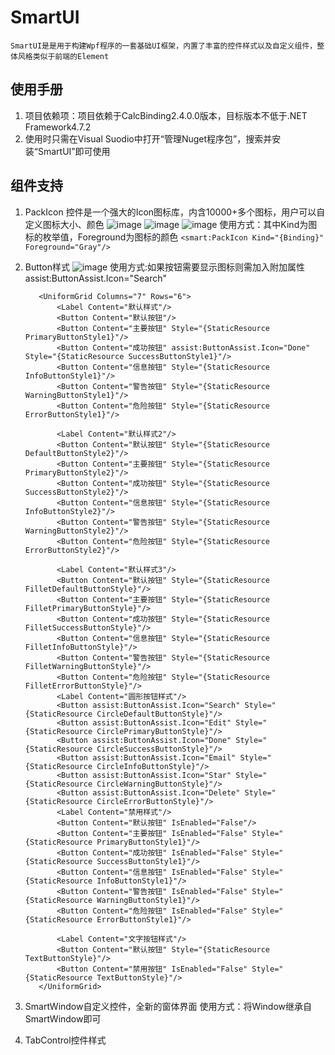 # SmartUI
    SmartUI是是用于构建Wpf程序的一套基础UI框架，内置了丰富的控件样式以及自定义组件，整体风格类似于前端的Element
## 使用手册
  1. 项目依赖项：项目依赖于CalcBinding2.4.0.0版本，目标版本不低于.NET Framework4.7.2
  2. 使用时只需在Visual Suodio中打开“管理Nuget程序包”，搜索并安装“SmartUI”即可使用
## 组件支持
  1. PackIcon 控件是一个强大的Icon图标库，内含10000+多个图标，用户可以自定义图标大小、颜色
    ![image](https://user-images.githubusercontent.com/29591512/110083256-7339d300-7dc9-11eb-9b3c-53d8e070d98a.png)
    ![image](https://user-images.githubusercontent.com/29591512/110083348-8ba9ed80-7dc9-11eb-93cd-eb68f3fdbff7.png)
    ![image](https://user-images.githubusercontent.com/29591512/110083569-d3c91000-7dc9-11eb-98bb-76a409dfd7fb.png)
    使用方式：其中Kind为图标的枚举值，Foreground为图标的颜色
    ```
     <smart:PackIcon Kind="{Binding}" Foreground="Gray"/>
    ```
  3. Button样式
    ![image](https://user-images.githubusercontent.com/29591512/110083013-1ccc9480-7dc9-11eb-8c7d-336ce639d711.png)
    使用方式:如果按钮需要显示图标则需加入附加属性assist:ButtonAssist.Icon="Search"
   
            <UniformGrid Columns="7" Rows="6">
                <Label Content="默认样式"/>
                <Button Content="默认按钮"/>
                <Button Content="主要按钮" Style="{StaticResource PrimaryButtonStyle1}"/>
                <Button Content="成功按钮" assist:ButtonAssist.Icon="Done" Style="{StaticResource SuccessButtonStyle1}"/>
                <Button Content="信息按钮" Style="{StaticResource InfoButtonStyle1}"/>
                <Button Content="警告按钮" Style="{StaticResource WarningButtonStyle1}"/>
                <Button Content="危险按钮" Style="{StaticResource ErrorButtonStyle1}"/>

                <Label Content="默认样式2"/>
                <Button Content="默认按钮" Style="{StaticResource DefaultButtonStyle2}"/>
                <Button Content="主要按钮" Style="{StaticResource PrimaryButtonStyle2}"/>
                <Button Content="成功按钮" Style="{StaticResource SuccessButtonStyle2}"/>
                <Button Content="信息按钮" Style="{StaticResource InfoButtonStyle2}"/>
                <Button Content="警告按钮" Style="{StaticResource WarningButtonStyle2}"/>
                <Button Content="危险按钮" Style="{StaticResource ErrorButtonStyle2}"/>
                
                <Label Content="默认样式3"/>
                <Button Content="默认按钮" Style="{StaticResource FilletDefaultButtonStyle}"/>
                <Button Content="主要按钮" Style="{StaticResource FilletPrimaryButtonStyle}"/>
                <Button Content="成功按钮" Style="{StaticResource FilletSuccessButtonStyle}"/>
                <Button Content="信息按钮" Style="{StaticResource FilletInfoButtonStyle}"/>
                <Button Content="警告按钮" Style="{StaticResource FilletWarningButtonStyle}"/>
                <Button Content="危险按钮" Style="{StaticResource FilletErrorButtonStyle}"/>
                <Label Content="圆形按钮样式"/>
                <Button assist:ButtonAssist.Icon="Search" Style="{StaticResource CircleDefaultButtonStyle}"/>
                <Button assist:ButtonAssist.Icon="Edit" Style="{StaticResource CirclePrimaryButtonStyle}"/>
                <Button assist:ButtonAssist.Icon="Done" Style="{StaticResource CircleSuccessButtonStyle}"/>
                <Button assist:ButtonAssist.Icon="Email" Style="{StaticResource CircleInfoButtonStyle}"/>
                <Button assist:ButtonAssist.Icon="Star" Style="{StaticResource CircleWarningButtonStyle}"/>
                <Button assist:ButtonAssist.Icon="Delete" Style="{StaticResource CircleErrorButtonStyle}"/>
                <Label Content="禁用样式"/>
                <Button Content="默认按钮" IsEnabled="False"/>
                <Button Content="主要按钮" IsEnabled="False" Style="{StaticResource PrimaryButtonStyle1}"/>
                <Button Content="成功按钮" IsEnabled="False" Style="{StaticResource SuccessButtonStyle1}"/>
                <Button Content="信息按钮" IsEnabled="False" Style="{StaticResource InfoButtonStyle1}"/>
                <Button Content="警告按钮" IsEnabled="False" Style="{StaticResource WarningButtonStyle1}"/>
                <Button Content="危险按钮" IsEnabled="False" Style="{StaticResource ErrorButtonStyle1}"/>

                <Label Content="文字按钮样式"/>
                <Button Content="默认按钮" Style="{StaticResource TextButtonStyle}"/>
                <Button Content="禁用按钮" IsEnabled="False" Style="{StaticResource TextButtonStyle}"/>
            </UniformGrid>
   
  3. SmartWindow自定义控件，全新的窗体界面
        使用方式：将Window继承自SmartWindow即可        
  5. TabControl控件样式

